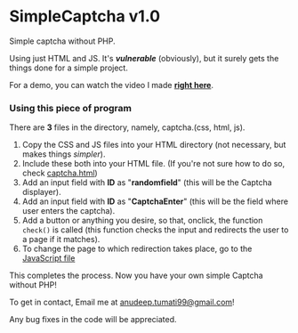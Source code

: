 # SimpleCaptcha v1.0
Simple captcha without PHP.

Using just HTML and JS. It's __*vulnerable*__ (obviously), but it surely gets the things done for a simple project.

For a demo, you can watch the video I made **[right here](https://www.youtube.com/watch?v=2EsiEcu7v0A)**.

### Using this piece of program

There are **3** files in the directory, namely, captcha.(css, html, js).

1. Copy the CSS and JS files into your HTML directory (not necessary, but makes things _simpler_).
2. Include these both into your HTML file. (If you're not sure how to do so, check [captcha.html](captcha.html))
3. Add an input field with **ID** as "**randomfield**" (this will be the Captcha displayer).
4. Add an input field with **ID** as "**CaptchaEnter**" (this will be the field where user enters the captcha).
5. Add a button or anything you desire, so that, onclick, the function `check()` is called (this function checks the input and redirects the user to a page if it matches).
6. To change the page to which redirection takes place, go to the [JavaScript file](captcha.js)

This completes the process. Now you have your own simple Captcha without PHP!

To get in contact, Email me at anudeep.tumati99@gmail.com!

Any bug fixes in the code will be appreciated.
